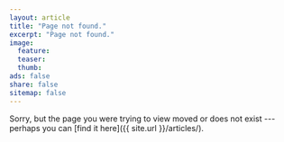```yaml
---
layout: article
title: "Page not found."
excerpt: "Page not found."
image:
  feature:
  teaser:
  thumb:
ads: false
share: false
sitemap: false
---
```


Sorry, but the page you were trying to view moved or does not exist --- perhaps you can [find it here]({{ site.url }}/articles/).

<script type="text/javascript">
  var GOOG_FIXURL_LANG = 'en';
  var GOOG_FIXURL_SITE = 'http://utopianconcept.com'
</script>
<script type="text/javascript" src="https://linkhelp.clients.google.com/tbproxy/lh/wm/fixurl.js"></script>
